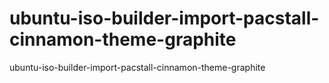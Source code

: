 # ubuntu-iso-builder-import-pacstall-cinnamon-theme-graphite
ubuntu-iso-builder-import-pacstall-cinnamon-theme-graphite
